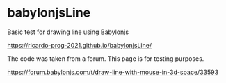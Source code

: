 # babylonjsLine

Basic test for drawing line using Babylonjs

https://ricardo-prog-2021.github.io/babylonjsLine/

The code was taken from a forum. This page is for testing purposes.

https://forum.babylonjs.com/t/draw-line-with-mouse-in-3d-space/33593
